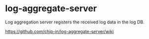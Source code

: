 # log-aggregate-server

Log aggregation server registers the received log data in the log DB.

https://github.com/chip-in/log-aggregate-server/wiki
